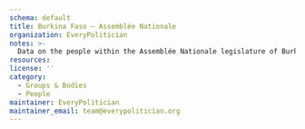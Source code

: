 ```yaml
---
schema: default
title: Burkina Faso — Assemblée Nationale
organization: EveryPolitician
notes: >-
  Data on the people within the Assemblée Nationale legislature of Burkina Faso.
resources:
license: ''
category:
  - Groups & Bodies
  - People
maintainer: EveryPolitician
maintainer_email: team@everypolitician.org
---
```

